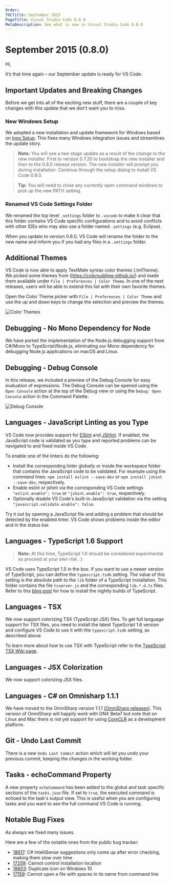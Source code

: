 ```yaml
---
Order:
TOCTitle: September 2015
PageTitle: Visual Studio Code 0.8.0
MetaDescription: See what is new in Visual Studio Code 0.8.0
---
```


# September 2015 (0.8.0)

Hi,

It’s that time again – our September update is ready for VS Code.

## Important Updates and Breaking Changes

Before we get into all of the exciting new stuff, there are a couple of key
changes with this update that we don't want you to miss.

### New Windows Setup

We adopted a new installation and update framework for Windows based on
[Inno Setup](https://www.jrsoftware.org/isinfo.php). This fixes many Windows
integration issues and streamlines the update story.

> **Note:** You will see a two stage update as a result of the change to the new
> installer. First to version 0.7.20 to bootstrap the new installer and then to
> the 0.8.0 release version. The new installer will prompt you during
> installation. Continue through the setup dialog to install VS Code 0.8.0.

> **Tip:** You will need to close any currently open command windows to pick up
> the new PATH setting.

### Renamed VS Code Settings Folder

We renamed the top level `.settings` folder to `.vscode` to make it clear that
this folder contains VS Code specific configurations and to avoid conflicts with
other IDEs who may also use a folder named `.settings` (e.g. Eclipse).

When you update to version 0.8.0, VS Code will rename the folder to the new name
and inform you if you had any files in a `.settings` folder.

## Additional Themes

VS Code is now able to apply TextMate syntax color themes (.tmTheme). We picked
some themes from (https://colorsublime.github.io/) and made them available under
`File | Preferences | Color Theme`. In one of the next releases, users will be
able to extend this list with their own favorite themes.

Open the Color Theme picker with `File | Preferences | Color Theme` and use the
up and down keys to change the selection and preview the themes.

![Color Themes](images/0_8_0/colorthemes.gif)

## Debugging - No Mono Dependency for Node

We have ported the implementation of the Node.js debugging support from C#/Mono
to TypeScript/Node.js, eliminating our Mono dependency for debugging Node.js
applications on macOS and Linux.

## Debugging - Debug Console

In this release, we included a preview of the Debug Console for easy evaluation
of expressions. The Debug Console can be opened using the `Open Console` action
at the top of the Debug view or using the `Debug: Open Console` action in the
Command Palette.

![Debug Console](images/0_8_0/debugconsole.png)

## Languages - JavaScript Linting as you Type

VS Code now provides support for [ESlint](https://eslint.org/) and
[JSHint](https://jshint.com/). If enabled, the JavaScript code is validated as
you type and reported problems can be navigated to and fixed inside VS Code.

To enable one of the linters do the following:

- Install the corresponding linter globally or inside the workspace folder that
  contains the JavaScript code to be validated. For example using the command
  lines: `npm install eslint --save-dev` or `npm install jshint --save-dev`,
  respectively.
- Enable eslint or jshint via the corresponding VS Code settings
  `"eslint.enable": true` or `"jshint.enable": true`, respectively.
- Optionally disable VS Code's built-in JavaScript validation via the setting
  `"javascript.validate.enable": false`.

Try it out by opening a JavaScript file and adding a problem that should be
detected by the enabled linter. VS Code shows problems inside the editor and in
the status bar.

## Languages - TypeScript 1.6 Support

> **Note:** At this time, TypeScript 1.6 should be considered experimental so
> proceed at your own risk. :)

VS Code uses TypeScript 1.5 in the box. If you want to use a newer version of
TypeScript, you can define the `typescript.tsdk` setting. The value of this
setting is the absolute path to the `lib` folder of a TypeScript installation.
This folder contains the file `tsserver.js` and the corresponding `lib.*.d.ts`
files. Refer to this
[blog post](https://devblogs.microsoft.com/typescript/introducing-typescript-npm-nightlies-2)
for how to install the nightly builds of TypeScript.

## Languages - TSX

We now support colorizing TSX (TypeScript JSX) files. To get full language
support for TSX files, you need to install the latest TypeScript 1.6 version and
configure VS Code to use it with the `typescript.tsdk` setting, as described
above.

To learn more about how to use TSX with TypeScript refer to the
[TypeScript TSX Wiki page](https://github.com/microsoft/TypeScript/wiki/JSX).

## Languages - JSX Colorization

We now support colorizing JSX files.

## Languages - C&#35; on Omnisharp 1.1.1

We have moved to the OmniSharp version 1.1.1
[(OmniSharp releases)](https://github.com/OmniSharp/omnisharp-roslyn/releases).
This version of OmniSharp will happily work with DNX Beta7 but note that on
Linux and Mac there is not yet support for using
[CoreCLR](https://github.com/OmniSharp/omnisharp-roslyn/issues/294) as a
development platform.

## Git - Undo Last Commit

There is a new `Undo Last Commit` action which will let you undo your previous
commit, keeping the changes in the working folder.

## Tasks - echoCommand Property

A new property `echoCommand` has been added to the global and task specific
sections of the `tasks.json` file. If set to `true`, the executed command is
echoed to the task's output view. This is useful when you are configuring tasks
and you want to see the full command VS Code is running.

## Notable Bug Fixes

As always we fixed many issues.

Here are a few of the notable ones from the public bug tracker:

- [18617](/Issues/Detail/18617): C# IntelliSense suggestions only come up after
  error checking, making them slow over time
- [17259](/Issues/Detail/17259): Cannot control installation location
- [18603](/Issues/Detail/18603): Duplicate icon on Windows 10
- [17159](/Issues/Detail/17159): Cannot open a file with spaces in its name from
  command line
